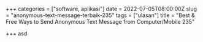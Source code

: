 +++
categories = ["software, aplikasi"]
date = 2022-07-05T08:00:00Z
slug = "anonymous-text-message-terbaik-235"
tags = ["ulasan"]
title = "Best & Free Ways to Send Anonymous Text Message from Computer/Mobile        235"

+++
asd